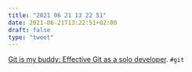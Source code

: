 ```yaml
---
title: "2021 06 21 13 22 51"
date: 2021-06-21T13:22:51+02:00
draft: false
type: "tweet"
---
```

[Git is my buddy: Effective Git as a solo developer](https://mikkel.ca/blog/git-is-my-buddy-effective-solo-developer/). `#git`
